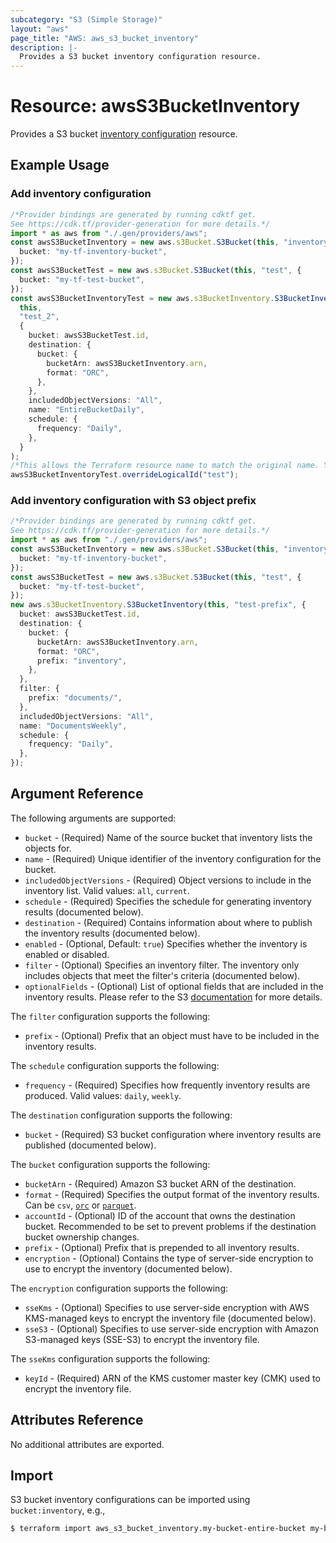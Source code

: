 ```yaml
---
subcategory: "S3 (Simple Storage)"
layout: "aws"
page_title: "AWS: aws_s3_bucket_inventory"
description: |-
  Provides a S3 bucket inventory configuration resource.
---
```


# Resource: awsS3BucketInventory

Provides a S3 bucket [inventory configuration](https://docs.aws.amazon.com/AmazonS3/latest/dev/storage-inventory.html) resource.

## Example Usage

### Add inventory configuration

```typescript
/*Provider bindings are generated by running cdktf get.
See https://cdk.tf/provider-generation for more details.*/
import * as aws from "./.gen/providers/aws";
const awsS3BucketInventory = new aws.s3Bucket.S3Bucket(this, "inventory", {
  bucket: "my-tf-inventory-bucket",
});
const awsS3BucketTest = new aws.s3Bucket.S3Bucket(this, "test", {
  bucket: "my-tf-test-bucket",
});
const awsS3BucketInventoryTest = new aws.s3BucketInventory.S3BucketInventory(
  this,
  "test_2",
  {
    bucket: awsS3BucketTest.id,
    destination: {
      bucket: {
        bucketArn: awsS3BucketInventory.arn,
        format: "ORC",
      },
    },
    includedObjectVersions: "All",
    name: "EntireBucketDaily",
    schedule: {
      frequency: "Daily",
    },
  }
);
/*This allows the Terraform resource name to match the original name. You can remove the call if you don't need them to match.*/
awsS3BucketInventoryTest.overrideLogicalId("test");

```

### Add inventory configuration with S3 object prefix

```typescript
/*Provider bindings are generated by running cdktf get.
See https://cdk.tf/provider-generation for more details.*/
import * as aws from "./.gen/providers/aws";
const awsS3BucketInventory = new aws.s3Bucket.S3Bucket(this, "inventory", {
  bucket: "my-tf-inventory-bucket",
});
const awsS3BucketTest = new aws.s3Bucket.S3Bucket(this, "test", {
  bucket: "my-tf-test-bucket",
});
new aws.s3BucketInventory.S3BucketInventory(this, "test-prefix", {
  bucket: awsS3BucketTest.id,
  destination: {
    bucket: {
      bucketArn: awsS3BucketInventory.arn,
      format: "ORC",
      prefix: "inventory",
    },
  },
  filter: {
    prefix: "documents/",
  },
  includedObjectVersions: "All",
  name: "DocumentsWeekly",
  schedule: {
    frequency: "Daily",
  },
});

```

## Argument Reference

The following arguments are supported:

* `bucket` - (Required) Name of the source bucket that inventory lists the objects for.
* `name` - (Required) Unique identifier of the inventory configuration for the bucket.
* `includedObjectVersions` - (Required) Object versions to include in the inventory list. Valid values: `all`, `current`.
* `schedule` - (Required) Specifies the schedule for generating inventory results (documented below).
* `destination` - (Required) Contains information about where to publish the inventory results (documented below).
* `enabled` - (Optional, Default: `true`) Specifies whether the inventory is enabled or disabled.
* `filter` - (Optional) Specifies an inventory filter. The inventory only includes objects that meet the filter's criteria (documented below).
* `optionalFields` - (Optional) List of optional fields that are included in the inventory results. Please refer to the S3 [documentation](https://docs.aws.amazon.com/AmazonS3/latest/API/API_InventoryConfiguration.html#AmazonS3-Type-InventoryConfiguration-OptionalFields) for more details.

The `filter` configuration supports the following:

* `prefix` - (Optional) Prefix that an object must have to be included in the inventory results.

The `schedule` configuration supports the following:

* `frequency` - (Required) Specifies how frequently inventory results are produced. Valid values: `daily`, `weekly`.

The `destination` configuration supports the following:

* `bucket` - (Required) S3 bucket configuration where inventory results are published (documented below).

The `bucket` configuration supports the following:

* `bucketArn` - (Required) Amazon S3 bucket ARN of the destination.
* `format` - (Required) Specifies the output format of the inventory results. Can be `csv`, [`orc`](https://orc.apache.org/) or [`parquet`](https://parquet.apache.org/).
* `accountId` - (Optional) ID of the account that owns the destination bucket. Recommended to be set to prevent problems if the destination bucket ownership changes.
* `prefix` - (Optional) Prefix that is prepended to all inventory results.
* `encryption` - (Optional) Contains the type of server-side encryption to use to encrypt the inventory (documented below).

The `encryption` configuration supports the following:

* `sseKms` - (Optional) Specifies to use server-side encryption with AWS KMS-managed keys to encrypt the inventory file (documented below).
* `sseS3` - (Optional) Specifies to use server-side encryption with Amazon S3-managed keys (SSE-S3) to encrypt the inventory file.

The `sseKms` configuration supports the following:

* `keyId` - (Required) ARN of the KMS customer master key (CMK) used to encrypt the inventory file.

## Attributes Reference

No additional attributes are exported.

## Import

S3 bucket inventory configurations can be imported using `bucket:inventory`, e.g.,

```sh
$ terraform import aws_s3_bucket_inventory.my-bucket-entire-bucket my-bucket:EntireBucket
```
